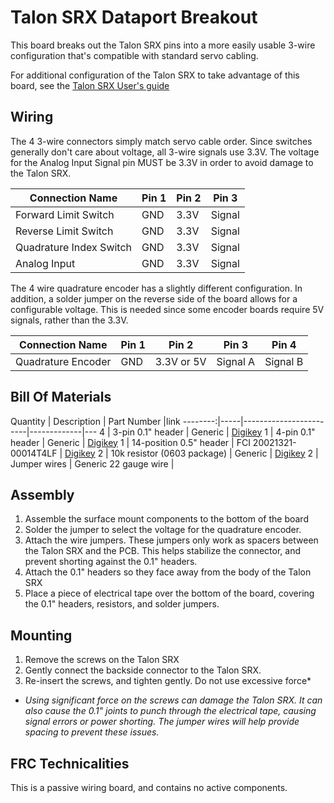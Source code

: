 # Talon SRX Dataport Breakout
This board breaks out the Talon SRX pins into a more easily usable 3-wire configuration that's compatible with standard servo cabling.

For additional configuration of the Talon SRX to take advantage of this board, see the [Talon SRX User's guide](http://content.vexrobotics.com/vexpro/pdf/Talon-SRX-User-Guide-20150201.pdf)

## Wiring
 The 4 3-wire connectors simply match servo cable order. Since switches generally don't care about voltage, all 3-wire signals use 3.3V. The voltage for the Analog Input Signal pin MUST be 3.3V in order to avoid damage to the Talon SRX.
 
 Connection Name | Pin 1 | Pin 2 | Pin 3 
 ---|---|---|---
Forward Limit Switch | GND |3.3V| Signal
Reverse Limit Switch | GND |3.3V| Signal
Quadrature Index Switch | GND |3.3V| Signal
Analog Input | GND |3.3V| Signal

The 4 wire quadrature encoder has a slightly different configuration. In addition, a solder jumper on the reverse side of the board allows for a configurable voltage. This is needed since some encoder boards require 5V signals, rather than the 3.3V.

Connection Name | Pin 1 | Pin 2 | Pin 3 |Pin 4
---|---|---|---|---
 Quadrature Encoder |GND | 3.3V or 5V |Signal A | Signal B


## Bill Of Materials

Quantity | Description                  | Part Number |link
--------:|-----|------------------------|-------------|---
4        |  3-pin 0.1" header | Generic | [Digikey](http://www.digikey.com/product-detail/en/61300311121/732-5316-ND/4846825)
1        |  4-pin 0.1" header | Generic | [Digikey](http://www.digikey.com/product-detail/en/M20-9990445/952-2265-ND/3728229)
1        |  14-position 0.5" header | FCI 20021321-00014T4LF | [Digikey](https://www.digikey.com/product-detail/en/20021321-00014T4LF/609-3771-ND/2209082)
2        |  10k resistor (0603 package) | Generic | [Digikey](https://www.digikey.com/product-detail/en/RC0603JR-0710KL/311-10KGRCT-ND/729647)
2        |  Jumper wires | Generic 22 gauge wire  | 

## Assembly
1. Assemble the surface mount components to the bottom of the board
2. Solder the jumper to select the voltage for the quadrature encoder. 
3. Attach the wire jumpers. These jumpers only work as spacers between the Talon SRX and the PCB. This helps stabilize the connector, and prevent shorting against the 0.1" headers.
4. Attach the 0.1" headers so they face away from the body of the Talon SRX
5. Place a piece of electrical tape over the bottom of the board, covering the 0.1" headers, resistors, and solder jumpers.

## Mounting 
1. Remove the screws on the Talon SRX
2. Gently connect the backside connector to the Talon SRX. 
3. Re-insert the screws, and tighten gently. Do not use excessive force*


*  _Using significant force on the screws can damage the Talon SRX. It can also cause the 0.1" joints to punch through the electrical tape, causing signal errors or power shorting. The jumper wires will help provide spacing to prevent these issues._


## FRC Technicalities
This is a passive wiring board, and contains no active components.

